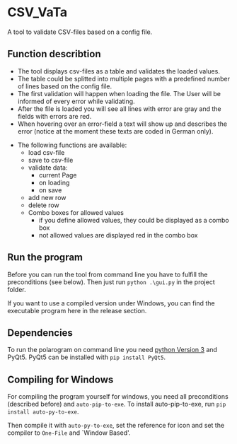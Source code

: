 # CSV_VaTa
A tool to validate CSV-files based on a config file.

## Function describtion
- The tool displays csv-files as a table and validates the loaded values.
- The table could be splitted into multiple pages with a predefined number of lines based on the config file.
- The first validation will happen when loading the file. The User will be informed of every error while validating.
- After the file is loaded you will see all lines with error are gray and the fields with errors are red.
- When hovering over an error-field a text will show up and describes the error (notice at the moment these texts are coded in German only).
* The following functions are available:
  * load csv-file
  * save to csv-file
  * validate data:
    * current Page
    * on loading
    * on save
  * add new row
  * delete row
  * Combo boxes for allowed values
    * if you define allowed values, they could be displayed as a combo box
    * not allowed values are displayed red in the combo box
 
## Run the program
Before you can run the tool from command line you have to fulfill the preconditions (see below). Then just run `python .\gui.py` in the project folder.

If you want to use a compiled version under Windows, you can find the executable program here in the release section.

## Dependencies
To run the polarogram on command line you need [python Version 3](https://www.python.org/downloads/) and PyQt5.
PyQt5 can be installed with `pip install PyQt5`.

## Compiling for Windows
For compiling the program yourself for windows, you need all preconditions (described before) and `auto-pip-to-exe`. To install auto-pip-to-exe, run `pip install auto-py-to-exe`.

Then compile it with `auto-py-to-exe`, set the reference for icon and set the compiler to `One-File` and `Window Based'.
